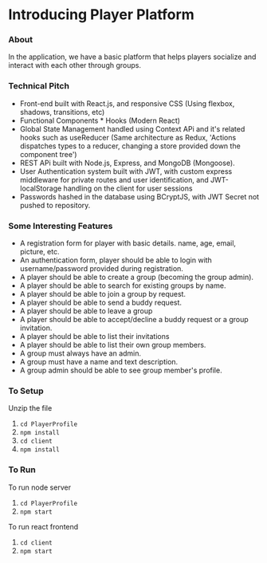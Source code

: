 # Introducing Player Platform

### About

In the application, we have a basic platform that helps players socialize and interact with each other through groups. 

### Technical Pitch

* Front-end built with React.js, and responsive CSS (Using flexbox, shadows, transitions, etc)
* Functional Components * Hooks (Modern React)
* Global State Management handled using Context APi and it's related hooks such as useReducer (Same architecture as Redux, 'Actions dispatches types to a reducer, changing a store provided down the component tree')
* REST APi built with Node.js, Express, and MongoDB (Mongoose). 
* User Authentication system built with JWT, with custom express middleware for private routes and user identification, and JWT-localStorage handling on the client for user sessions
* Passwords hashed in the database using BCryptJS, with JWT Secret not pushed to repository.


### Some Interesting Features

* A registration form for player with basic details. name, age, email, picture, etc.
* An authentication form, player should be able to login with username/password provided during registration.
* A player should be able to create a group (becoming the group admin).
* A player should be able to search for existing groups by name.
* A player should be able to join a group by request.
* A player should be able to send a buddy request.
* A player should be able to leave a group
* A player should be able to accept/decline a buddy request or a group invitation.
* A player should be able to list their invitations
* A player should be able to list their own group members.
* A group must always have an admin.
* A group must have a name and text description.
* A group admin should be able to see group member's profile.

### To Setup
Unzip the file

1. `cd PlayerProfile`
2. `npm install`
3. `cd client`
4. `npm install`

### To Run
To run node server
1. `cd PlayerProfile`
2. `npm start`

To run react frontend
1. `cd client`
2. `npm start`
